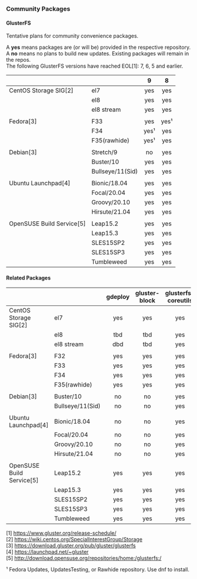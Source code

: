 ### Community Packages

#### GlusterFS

Tentative plans for community convenience packages.

A **yes** means packages are (or will be) provided in the respective repository.  
A **no** means no plans to build new updates. Existing packages will remain in the repos.  
The following GlusterFS versions have reached EOL[1]: 7, 6, 5 and earlier.

|              |                |     9     |     8     |
|--------------|----------------|:---------:|:---------:|
|CentOS Storage SIG[2]|el7             |    yes    |    yes    |
|              |el8             |    yes    |    yes    |
|              |el8 stream      |    yes    |    yes    |
|              |                |           |           |
|Fedora[3]     |F33             |    yes    |    yes¹   |
|              |F34             |    yes¹   |    yes    |
|              |F35(rawhide)    |    yes¹   |    yes    |
|              |                |           |           |
|Debian[3]     |Stretch/9       |    no     |    yes    |
|              |Buster/10       |    yes    |    yes    |
|              |Bullseye/11(Sid)|    yes    |    yes    |
|              |                |           |           |
|Ubuntu Launchpad[4]|Bionic/18.04    |    yes    |    yes    |
|              |Focal/20.04     |    yes    |    yes    |
|              |Groovy/20.10    |    yes    |    yes    |
|              |Hirsute/21.04   |    yes    |    yes    |
|              |                |           |           |
|OpenSUSE Build Service[5]|Leap15.2        |    yes    |    yes    |
|              |Leap15.3        |    yes    |    yes    |
|              |SLES15SP2       |    yes    |    yes    |
|              |SLES15SP3       |    yes    |    yes    |
|              |Tumbleweed      |    yes    |    yes    |

#### Related Packages

|              |                | gdeploy | gluster-block | glusterfs-coreutils | nfs-ganesha | storhaug | Samba |
|--------------|----------------|:-------:|:--------:|:----------:|:-----------:|:--------:|:-----:|
|CentOS Storage SIG[2]|el7             |   yes   |    yes   |    yes     |     yes     |    yes   |   yes   |
|              |el8             |   tbd   |    tbd   |    yes     |     yes     |    tbd   |   yes   |
|              |el8 stream      |   dbd   |    tbd   |    yes     |     yes     |    no    |   tbd   |
|              |                |         |          |            |             |          |         |
|Fedora[3]     |F32             |   yes   |    yes   |    yes     |     yes     |    yes   |    ?    |
|              |F33             |   yes   |    yes   |    yes     |     yes     |    yes   |    ?    |
|              |F34             |   yes   |    yes   |    yes     |     yes     |    yes   |    ?    |
|              |F35(rawhide)    |   yes   |    yes   |    yes     |     yes     |    yes   |    ?    |
|              |                |         |          |            |             |          |         |
|Debian[3]     |Buster/10       |   no    |    no    |    yes     |     yes     |    yes   |    ?    |
|              |Bullseye/11(Sid)|   no    |     no   |    yes     |     yes     |    yes   |    ?    |
|              |                |         |          |            |             |          |         |
|Ubuntu Launchpad[4]|Bionic/18.04    |   no    |    no    |    yes     |     yes     |    yes   |    ?    |
|              |Focal/20.04     |   no    |    no    |    yes     |     yes     |    yes   |   ?     |
|              |Groovy/20.10    |   no    |    no    |    yes     |     yes     |    yes   |    ?    |
|              |Hirsute/21.04   |   no    |    no    |    yes     |     yes     |    yes   |    ?    |
|              |                |         |          |            |             |          |         |
|OpenSUSE Build Service[5]|Leap15.2        |   yes   |    yes   |    yes     |     yes     |    yes   |    ?    |
|              |Leap15.3        |   yes   |    yes   |    yes     |     yes     |    yes   |    ?    |
|              |SLES15SP2       |   yes   |    yes   |    yes     |     yes     |    yes   |    ?    |
|              |SLES15SP3       |   yes   |    yes   |    yes     |     yes     |    yes   |    ?    |
|              |Tumbleweed      |   yes   |    yes   |    yes     |     yes     |    yes   |    ?    |



[1] <https://www.gluster.org/release-schedule/>  
[2] <https://wiki.centos.org/SpecialInterestGroup/Storage>  
[3] <https://download.gluster.org/pub/gluster/glusterfs>  
[4] <https://launchpad.net/~gluster>  
[5] <http://download.opensuse.org/repositories/home:/glusterfs:/>  

¹ Fedora Updates, UpdatesTesting, or Rawhide repository. Use dnf to install.  
